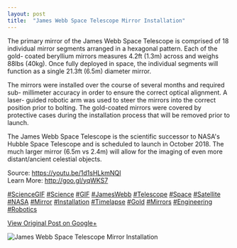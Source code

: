 ```yaml
---
layout: post
title:  "James Webb Space Telescope Mirror Installation"
---
```


The primary mirror of the James Webb Space Telescope is comprised of 18
individual mirror segments arranged in a hexagonal pattern. Each of the gold-
coated beryllium mirrors measures 4.2ft (1.3m) across and weighs 88lbs (40kg).
Once fully deployed in space, the individual segments will function as a
single 21.3ft (6.5m) diameter mirror.  
  
The mirrors were installed over the course of several months and required sub-
millimeter accuracy in order to ensure the correct optical alignment. A laser-
guided robotic arm was used to steer the mirrors into the correct position
prior to bolting. The gold-coated mirrors were covered by protective cases
during the installation process that will be removed prior to launch.  
  
The James Webb Space Telescope is the scientific successor to NASA's Hubble
Space Telescope and is scheduled to launch in October 2018. The much larger
mirror (6.5m vs 2.4m) will allow for the imaging of even more distant/ancient
celestial objects.  
  
Source: <https://youtu.be/1d1sHLkmNQI>  
Learn More: <http://goo.gl/yqWKS7>  
  
[#ScienceGIF](https://plus.google.com/s/%23ScienceGIF/posts)
[#Science](https://plus.google.com/s/%23Science/posts)
[#GIF](https://plus.google.com/s/%23GIF/posts)
[#JamesWebb](https://plus.google.com/s/%23JamesWebb/posts)
[#Telescope](https://plus.google.com/s/%23Telescope/posts)
[#Space](https://plus.google.com/s/%23Space/posts)
[#Satellite](https://plus.google.com/s/%23Satellite/posts)
[#NASA](https://plus.google.com/s/%23NASA/posts)
[#Mirror](https://plus.google.com/s/%23Mirror/posts)
[#Installation](https://plus.google.com/s/%23Installation/posts)
[#Timelapse](https://plus.google.com/s/%23Timelapse/posts)
[#Gold](https://plus.google.com/s/%23Gold/posts)
[#Mirrors](https://plus.google.com/s/%23Mirrors/posts)
[#Engineering](https://plus.google.com/s/%23Engineering/posts)
[#Robotics](https://plus.google.com/s/%23Robotics/posts)

[View Original Post on Google+](https://plus.google.com/+ColinSullender/posts/W3PLtDNSiFx)

![James Webb Space Telescope Mirror Installation](/assets/img/2016-04-29-James-Webb-Space-Telescope-Mirror-Installation.gif)
